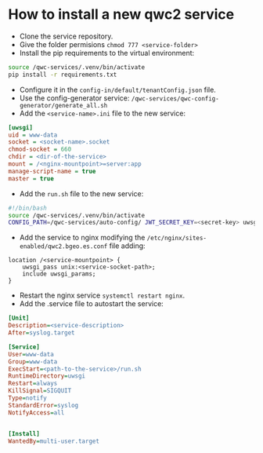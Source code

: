 # How to install a new qwc2 service

- Clone the service repository.
- Give the folder permisions `chmod 777 <service-folder>`
- Install the pip requirements to the virtual environment:
```bash
source /qwc-services/.venv/bin/activate
pip install -r requirements.txt
```
- Configure it in the `config-in/default/tenantConfig.json` file.
- Use the config-generator service: `/qwc-services/qwc-config-generator/generate_all.sh`
- Add the `<service-name>.ini` file to the new service:
```ini
[uwsgi]
uid = www-data
socket = <socket-name>.socket
chmod-socket = 660
chdir = <dir-of-the-service>
mount = /<nginx-mountpoint>=server:app
manage-script-name = true
master = true
```
- Add the `run.sh` file to the new service:
```bash
#!/bin/bash
source /qwc-services/.venv/bin/activate
CONFIG_PATH=/qwc-services/auto-config/ JWT_SECRET_KEY=<secret-key> uwsgi <ini-file-path>
```
- Add the service to nginx modifying the `/etc/nginx/sites-enabled/qwc2.bgeo.es.conf` file adding:
```
location /<service-mountpoint> {
    uwsgi_pass unix:<service-socket-path>;
    include uwsgi_params;
}
```
- Restart the nginx service `systemctl restart nginx`.
- Add the .service file to autostart the service:
```ini
[Unit]
Description=<service-description>
After=syslog.target

[Service]
User=www-data
Group=www-data
ExecStart=<path-to-the-service>/run.sh
RuntimeDirectory=uwsgi
Restart=always
KillSignal=SIGQUIT
Type=notify
StandardError=syslog
NotifyAccess=all


[Install]
WantedBy=multi-user.target
```